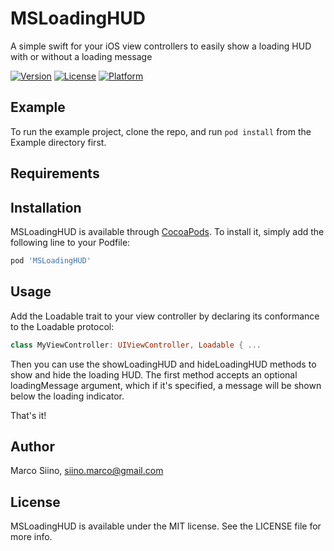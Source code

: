 # MSLoadingHUD

A simple swift for your iOS view controllers to easily show a loading HUD with or without a loading message

[![Version](https://img.shields.io/cocoapods/v/MSLoadingHUD.svg?style=flat)](https://cocoapods.org/pods/MSLoadingHUD)
[![License](https://img.shields.io/cocoapods/l/MSLoadingHUD.svg?style=flat)](https://cocoapods.org/pods/MSLoadingHUD)
[![Platform](https://img.shields.io/cocoapods/p/MSLoadingHUD.svg?style=flat)](https://cocoapods.org/pods/MSLoadingHUD)

## Example

To run the example project, clone the repo, and run `pod install` from the Example directory first.

## Requirements

## Installation

MSLoadingHUD is available through [CocoaPods](https://cocoapods.org). To install
it, simply add the following line to your Podfile:

```ruby
pod 'MSLoadingHUD'
```

## Usage

Add the Loadable trait to your view controller by declaring its conformance to the Loadable protocol:

```swift
class MyViewController: UIViewController, Loadable { ...
```

Then you can use the showLoadingHUD and hideLoadingHUD methods to show and hide the loading HUD. The first method accepts an optional loadingMessage argument, which if it's specified, a message will be shown below the loading indicator.

That's it!

## Author

Marco Siino, siino.marco@gmail.com

## License

MSLoadingHUD is available under the MIT license. See the LICENSE file for more info.
